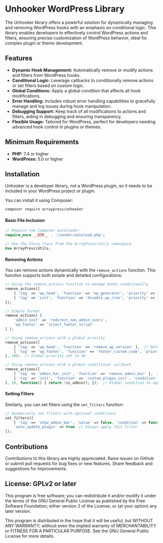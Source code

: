 # Unhooker WordPress Library

The Unhooker library offers a powerful solution for dynamically managing and removing WordPress hooks with an emphasis on conditional logic. This library enables developers to effectively control WordPress actions and filters, ensuring precise customization of WordPress behavior, ideal for complex plugin or theme development.

## Features ##

* **Dynamic Hook Management:** Automatically remove or modify actions and filters from WordPress hooks.
* **Conditional Logic:** Leverage callbacks to conditionally remove actions or set filters based on custom logic.
* **Global Conditions:** Apply a global condition that affects all hook modifications.
* **Error Handling:** Includes robust error handling capabilities to gracefully manage and log issues during hook manipulation.
* **Debugging Support:** Keep track of all modifications to actions and filters, aiding in debugging and ensuring transparency.
* **Flexible Usage:** Tailored for WordPress, perfect for developers needing advanced hook control in plugins or themes.

## Minimum Requirements ##

* **PHP:** 7.4 or higher
* **WordPress:** 5.0 or higher

## Installation ##

Unhooker is a developer library, not a WordPress plugin, so it needs to be included in your WordPress project or plugin.

You can install it using Composer:

```bash
composer require arraypress/unhooker
```

#### Basic File Inclusion

```php
// Require the Composer autoloader.
require_once __DIR__ . '/vendor/autoload.php';

// Use the Slurp class from the ArrayPress\Utils namespace.
Use ArrayPress\Utils;
```

#### Removing Actions

You can remove actions dynamically with the `remove_actions` function. This function supports both simple and detailed configurations:

```php
// Using the remove_actions function to manage hooks conditionally
remove_actions([
    [ 'tag' => 'wp_head', 'function' => 'wp_generator', 'priority' => 10 ],
    [ 'tag' => 'init', 'function' => 'disable_wp_cron', 'priority' => 10, 'condition' => function() { return defined('DISABLE_WP_CRON'); } ]
]);

// Simple format
remove_actions( [
    'admin_init' => 'redirect_non_admin_users',
    'wp_footer' => 'inject_footer_script'
] );

// Using remove_actions with a global priority
remove_actions([
    [ 'tag' => 'wp_head', 'function' => 'remove_wp_version' ],  // Default global priority applied
    [ 'tag' => 'wp_footer', 'function' => 'footer_custom_code', 'priority' => 5 ]  // Specific priority overriding the global
], 10);  // Global priority set to 10

// Using remove_actions with a global conditional callback
remove_actions([
    [ 'tag' => 'admin_bar_init', 'function' => 'remove_admin_bar' ],  // Global condition applied
    [ 'tag' => 'init', 'function' => 'custom_plugin_init', 'condition' => function() { return current_user_can('manage_options'); } ]  // Specific local condition
], 10, function() { return !is_admin(); });  // Global condition to apply only on the frontend
```

#### Setting Filters

Similarly, you can set filters using the `set_filters` function:

```php
// Dynamically set filters with optional conditions
set_filters([
    [ 'tag' => 'show_admin_bar', 'value' => false, 'condition' => function() { return !current_user_can('edit_posts'); } ],
    'auto_update_plugin' => true  // Always apply this filter
]);
```

## Contributions

Contributions to this library are highly appreciated. Raise issues on GitHub or submit pull requests for bug
fixes or new features. Share feedback and suggestions for improvements.

## License: GPLv2 or later

This program is free software; you can redistribute it and/or modify it under the terms of the GNU General Public
License as published by the Free Software Foundation; either version 2 of the License, or (at your option) any later
version.

This program is distributed in the hope that it will be useful, but WITHOUT ANY WARRANTY; without even the implied
warranty of MERCHANTABILITY or FITNESS FOR A PARTICULAR PURPOSE. See the GNU General Public License for more details.